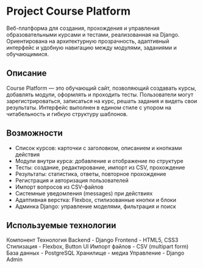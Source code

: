 Project Course Platform
=======================

Веб-платформа для создания, прохождения и управления образовательными курсами и тестами, реализованная на Django. 
Ориентирована на архитектурную прозрачность, адаптивный интерфейс и удобную навигацию между модулями, заданиями и обучающимися.

Описание
--------
Course Platform — это обучающий сайт, позволяющий создавать курсы, добавлять модули, оформлять и проходить тесты. 
Пользователи могут зарегистрироваться, записаться на курс, решать задания и видеть свои результаты. 
Интерфейс выполнен в едином стиле с упором на читабельность и гибкую структуру шаблонов.

Возможности
-----------
- Список курсов: карточки с заголовком, описанием и кнопками действия
- Модули внутри курса: добавление и отображение по структуре
- Тесты: создание, редактирование, импорт из CSV, прохождение
- Результаты: статистика, ответы, повторное прохождение
- Регистрация и авторизация пользователей
- Импорт вопросов из CSV-файлов
- Системные уведомления (messages) при действиях
- Адаптивная верстка: Flexbox, стилизованные кнопки и блоки
- Админка Django: управление моделями, фильтрация и поиск


Используемые технологии
-----------
Компонент	Технология
Backend	- Django
Frontend - HTML5, CSS3
Стилизация - Flexbox, Button UI
Импорт файлов	- CSV (multipart form)
База данных -	PostgreSQL
Хранилище - медиа
Управление - Django Admin
